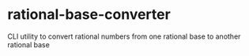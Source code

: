 # rational-base-converter
CLI utility to convert rational numbers from one rational base to another rational base
